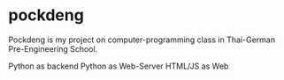 # pockdeng
Pockdeng is my project on computer-programming class in Thai-German Pre-Engineering School.

Python as backend
Python as Web-Server
HTML/JS as Web
